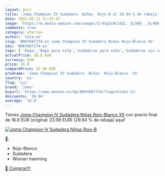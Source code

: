 ```yaml
---
layout: post
title: 'Joma Champion IV Sudadera  Niñas  Rojo-B al 29.94 % de rebaja'
date: 2021-05-12 11:55:47
image: 'https://m.media-amazon.com/images/I/41g3cACtAZL._SL500_._SL400_.jpg'
comments: true
category: ofertas
author: 'tole.es'
slug: 'B06Y687J74-es Joma Champion IV Sudadera Niñas Rojo-Blanco XS'
sku: 'B06Y687J74-es'
tags: [ 'Ropa','Ropa para niña','Sudaderas para niña','Sudaderas sin capucha para niña','joma','sudadera', ]
actualPrice: 16.8 EUR
currency: EUR
price: 16.8
comparePrice: 23.98 EUR
prodname: 'Joma Champion IV Sudadera  Niñas  Rojo-Blanco  XS'
country: 'es'
flag: '🇪🇸'
brand: 'Joma'
buyurl: 'https://www.amazon.es/dp/B06Y687J74/?tag=tolees-21'
descuento: '29.94'
average: '16.8'
---
```


Tienes [Joma Champion IV Sudadera  Niñas  Rojo-Blanco  XS](https://www.amazon.es/dp/B06Y687J74/?tag=tolees-21) con precio final de  16.8 EUR (original: 23.98 EUR) (29.94 %  de rebaja) aqui!

[![Joma Champion IV Sudadera  Niñas  Rojo-B](https://m.media-amazon.com/images/I/41g3cACtAZL._SL500_._SL400_.jpg)](https://www.amazon.es/dp/B06Y687J74/?tag=tolees-21)

🔎:

- Rojo-Blanco
- Sudadera
- Woman trainning

[🛒 Comprar!!!](https://www.amazon.es/dp/B06Y687J74/?tag=tolees-21)
